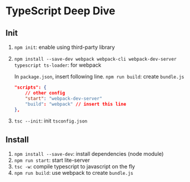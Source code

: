 # TypeScript Deep Dive

## Init

1. `npm init`: enable using third-party library

2. `npm install --save-dev webpack webpack-cli webpack-dev-server typescript ts-loader`: for webpack
    
    In `package.json`, insert following line. `npm run build`: create `bundle.js`
    ```json
    "scripts": {
        // other config
        "start": "webpack-dev-server"
        "build": "webpack" // insert this line
    },
    ```
3. `tsc --init`: init `tsconfig.json`

## Install

1. `npm install --save-dev`: install dependencies (node module)
2. `npm run start`: start lite-server
3. `tsc -w`: compile typescript to javascript on the fly
4. `npm run build`: use webpack to create `bundle.js`